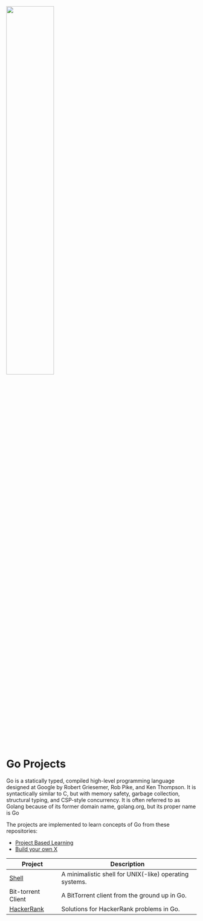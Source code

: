 <img src="https://upload.wikimedia.org/wikipedia/commons/thumb/0/05/Go_Logo_Blue.svg/1200px-Go_Logo_Blue.svg.png" width="50%" height="50%">


# Go Projects
Go is a statically typed, compiled high-level programming language designed at Google by Robert Griesemer, Rob Pike, and Ken Thompson. It is syntactically similar to C, but with memory safety, garbage collection, structural typing, and CSP-style concurrency. It is often referred to as Golang because of its former domain name, golang.org, but its proper name is Go

The projects are implemented to learn concepts of Go from these repositories:

 - [Project Based Learning](https://github.com/practical-tutorials/project-based-learning)
 - [Build your own X](https://github.com/codecrafters-io/build-your-own-x)


| Project | Description |
|--|--|
|[Shell](https://github.com/owaisali8/golang-projects/tree/main/go-shell)| A minimalistic shell for UNIX(-like) operating systems. |
|Bit-torrent Client|A BitTorrent client from the ground up in Go.|
|[HackerRank](https://github.com/owaisali8/golang-projects/tree/main/hackerrank-solutions) |Solutions for HackerRank problems in Go.|

